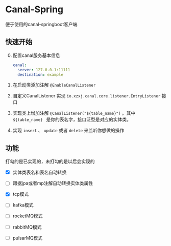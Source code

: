 # Canal-Spring

便于使用的canal-springboot客户端

## 快速开始

0. 配置canal服务基本信息

   ```yaml
   canal:
     server: 127.0.0.1:11111
     destination: example
   ```

1. 在启动类添加注解 `@EnableCanalListener`

2. 自定义CanalListener 实现 `io.xzxj.canal.core.listener.EntryListener` 接口
3. 实现类上增加注解 `@CanalListener("${table_name}")` 。其中 `${table_name} ` 是你的表名字，接口泛型是对应的实体类。
4. 实现 `insert`  、 `update` 或者 `delete` 来监听你想做的操作



## 功能

打勾的是已实现的，未打勾的是以后会实现的

- [x] 实体类表名和表名自动转换
- [ ] 跟据jpa或者mp注解自动转换实体类属性
- [x] tcp模式
- [ ] kafka模式
- [ ] rocketMQ模式
- [ ] rabbitMQ模式
- [ ] pulsarMQ模式

